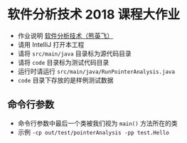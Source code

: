 # 软件分析技术 2018 课程大作业

* 作业说明 [软件分析技术（熊英飞）](https://xiongyingfei.github.io/SA/2018/main.htm)
* 请用 IntelliJ 打开本工程
* 请将 `src/main/java` 目录标为源代码目录
* 请将 `code` 目录标为测试代码目录
* 运行时请运行 `src/main/java/RunPointerAnalysis.java`
* `code` 目录下存放的是样例测试数据

## 命令行参数

* 命令行参数中最后一个类被我们视为 `main()` 方法所在的类
* 示例 `-cp out/test/pointerAnalysis -pp test.Hello`
